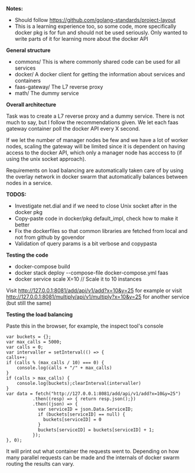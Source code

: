 **Notes:**
- Should follow https://github.com/golang-standards/project-layout
- This is a learning experience too, so some code, more specifically docker pkg is for fun and should not be used seriously. Only wanted to write parts of it for learning more about the docker API

**General structure**
- commons/ This is where commonly shared code can be used for all services
- docker/ A docker client for getting the information about services and containers
- faas-gateway/ The L7 reverse proxy
- math/ The dummy service

**Overall architecture**

Task was to create a L7 reverse proxy and a dummy service. There is not much to say, but I follow the recommendations given. We let  each faas gateway container poll the docker API every X second. 

If we let the number of manager nodes be few and we have a lot of worker nodes, scaling the gateway will be limited since it is dependent on having access to the docker API, which only a manager node has acccess to (if using the unix socket approach). 

Requirements on load balancing are automatically taken care of by using the overlay network in docker swarm that automatically balances between nodes in a service. 

**TODOS:**
- Investigate net.dial and if we need to close Unix socket after in the docker pkg
- Copy-paste code in docker/pkg default_impl, check how to make it better
- Fix the dockerfiles so that common libraries are fetched from local and not from github by govendor
- Validation of query params is a bit verbose and copypasta

**Testing the code**

- docker-compose build
- docker stack deploy --compose-file docker-compose.yml faas
- docker service scale X=10 // Scale it to 10 instances

Visit http://127.0.0.1:8081/add/api/v1/add?x=10&y=25 for example
or visit http://127.0.0.1:8081/multiply/api/v1/multiply?x=10&y=25 for another service (but still the same)

**Testing the load balancing**

Paste this in the browser, for example, the inspect tool's console

    var buckets = {}; 
    var max_calls = 5000; 
    var calls = 0; 
    var intervaller = setInterval(() => { 
    calls++; 
    if (calls % (max_calls / 10) === 0) {
        console.log(calls + "/" + max_calls)
    }
    if (calls > max_calls) {
        console.log(buckets);clearInterval(intervaller)
    } 
    var data = fetch("http://127.0.0.1:8081/add/api/v1/add?x=10&y=25")
              .then((resp) => { return resp.json();})
              .then((json) => {
                var serviceID = json.Data.ServiceID; 
                if (buckets[serviceID] == null) {
                  buckets[serviceID] = 0
                }
                buckets[serviceID] = buckets[serviceID] + 1;
              });
    }, 0);
    
It will print out what container the requests went to. Depending on how many parallel requests can be made and the internals of docker swarm routing the results can vary.
